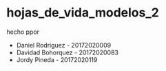 # hojas_de_vida_modelos_2

hecho ppor

* Daniel Rodriguez - 20172020009
* Davidad Bohorquez - 20172020083
* Jordy Pineda - 20172020119
